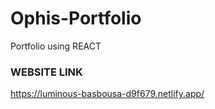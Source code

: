 # Ophis-Portfolio
Portfolio using REACT

### WEBSITE LINK
https://luminous-basbousa-d9f679.netlify.app/

